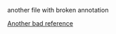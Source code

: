 <!--
 - SPDX-FileCopyrightText: 2022 Serokell <https://serokell.io>
 -
 - SPDX-License-Identifier: MPL-2.0
 -->

another file with broken annotation

<!--xrefcheck: ignore all -->

[Another bad reference](/a.md)
